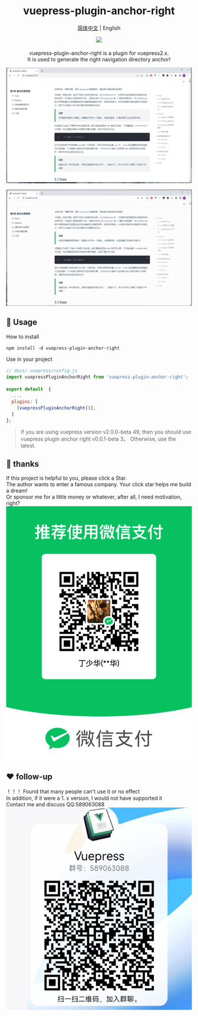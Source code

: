 <div align="center"> 
<h1>vuepress-plugin-anchor-right</h1>

[简体中文](./README.md) | English

![](https://img.shields.io/badge/vuepress_plugin_anchor_right-v0.0.1-brightgreen)
<br> <br>
vuepress-plugin-anchor-right is a plugin for vuepress2.x.    
It is used to generate the right navigation directory anchor!

![img](https://github.com/dingshaohua-cn/vuepress-plugin-anchor-right/blob/main/preview/img.png?raw=true)

![img](https://github.com/dingshaohua-cn/vuepress-plugin-anchor-right/blob/main/preview/img.gif?raw=true)

</div>


## 🔨 Usage

How to install

```shell
npm install -d vuepress-plugin-anchor-right
```

Use in your project

```js
// docs/.vuepress/config.js
import vuepressPluginAnchorRight from 'vuepress-plugin-anchor-right';

export default  {
  ...,
  plugins: [
    [vuepressPluginAnchorRight()],
  ]
};
```

> If you are using vuepress version v2.0.0-beta 49, then you should use vuepress plugin anchor right v0.0.1-beta 3。 Otherwise, use the latest.

## 🤝 thanks
If this project is helpful to you, please click a Star.   
The author wants to enter a famous company. Your click star helps me build a dream!    
Or sponsor me for a little money or whatever, after all, I need motivation, right?    
![img](https://github.com/dingshaohua-cn/vuepress-plugin-anchor-right/blob/main/preview/money.png?raw=true)


## ❤️  follow-up
！！！ Found that many people can't use it or no effect    
In addition, if it were a 1. x version, I would not have supported it   
Contact me and discuss QQ:589063088         
![img](https://github.com/dingshaohua-cn/vuepress-plugin-anchor-right/blob/main/preview/qq.png?raw=true) 


